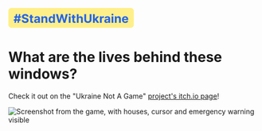 [![StandWithUkraine](https://raw.githubusercontent.com/vshymanskyy/StandWithUkraine/main/badges/StandWithUkraine.svg)](https://github.com/vshymanskyy/StandWithUkraine/blob/main/docs/README.md)

# What are the lives behind these windows?

Check it out on the "Ukraine Not A Game" [project's itch.io page](https://ukraine-not-a-game.itch.io/what-are-the-lives-behind-these-windows)!

![Screenshot from the game, with houses, cursor and emergency warning visible](https://img.itch.zone/aW1hZ2UvMTk5NjExMC8xMTczMzkwMy5wbmc=/original/75ytBL.png)
